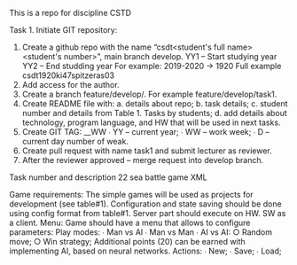 This is a repo for discipline CSTD

Task 1. Initiate GIT repository:
1. Create a github repo with the name “csdt<YY1YY2><group><student's full
name><student's number>”, main branch develop.
YY1 – Start studying year
YY2 – End studding year
For example: 2019-2020 -> 1920
Full example csdt1920ki47spitzeras03
2. Add access for the author.
3. Create a branch feature/develop/<task number>. For example
feature/develop/task1.
4. Create README file with:
a. details about repo;
b. task details;
c. student number and details from Table 1. Tasks by students;
d. add details about technology, program language, and HW that will be
used in next tasks.
5. Create GIT TAG: <PROJECT NAME>_<VERSION>_WW<YYWWD>
∙ YY – current year;
∙ WW – work week;
∙ D – current day number of weak.
6. Create pull request with name task1 and submit lecturer as reviewer.
7. After the reviewer approved – merge request into develop branch.

Task number and description
22 sea battle game XML

Game requirements:
The simple games will be used as projects for development (see table#1).
Configuration and state saving should be done using config format from table#1.
Server part should execute on HW. SW as a client.
Menu:
Game should have a menu that allows to configure parameters:
Play modes:
∙ Man vs AI
∙ Man vs Man
∙ AI vs AI:
○ Random move;
○ Win strategy;
Additional points (20) can be earned with implementing AI, based on neural
networks.
Actions:
∙ New;
∙ Save;
∙ Load;

